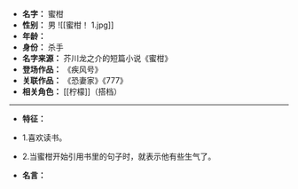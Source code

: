 
- **名字：** 蜜柑
- **性别：** 男
![[蜜柑！ 1.jpg]]
- **年龄：** 
- **身份：** 杀手
- **名字来源：** 芥川龙之介的短篇小说《蜜柑》
- **登场作品：** 《疾风号》
- **关联作品：** 《恐妻家》《777》
- **相关角色：** [[柠檬]]（搭档）

---

- **特征：** 
- 1.喜欢读书。
- 2.当蜜柑开始引用书里的句子时，就表示他有些生气了。
 
- **名言：** 